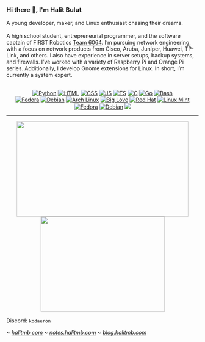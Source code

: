 ### Hi there :wave:, I'm Halit Bulut

A young developer, maker, and Linux enthusiast chasing their dreams.
<br></br>
A high school student, entrepreneurial programmer, and the software captain of FIRST Robotics [Team 6064](https://team6064.org.tr/). I’m pursuing network engineering, with a focus on network products from Cisco, Aruba, Juniper, Huawei, TP-Link, and others. I also have experience in server setups, backup systems, and firewalls. I’ve worked with a variety of Raspberry Pi and Orange Pi series. Additionally, I develop Gnome extensions for Linux. In short, I’m currently a system expert.

<p align="center"><br>
<a href="https://python.org"><img alt="Python" src="https://img.shields.io/badge/Python%20-%2314354C.svg?logo=python&logoColor=white"></img></a>
<a href="https://html.com"><img alt="HTML" src="https://img.shields.io/badge/HTML%20-%23E34F26.svg?logo=html5&logoColor=white"></img></a> 
<a href="https://www.w3.org/Style/CSS"><img alt="CSS" src="https://img.shields.io/badge/CSS%20-%231572B6.svg?logo=css3&logoColor=white"></img></a>
<a href="https://javascript.com"><img alt="JS" src="https://img.shields.io/badge/JavaScript-F7DF1E?style=flat&logo=javascript&logoColor=black"></img></a>
<a href="https://typescriptlang.org"><img alt="TS" src="https://img.shields.io/badge/TypeScript-007ACC?style=flat&logo=typescript&logoColor=white"></img></a>
<a href="https://learn-c.org"><img alt="C" src="https://img.shields.io/badge/C-00599C?style=flat&logo=c&logoColor=white"></img></a>
<a href="https://go.dev"><img alt="Go" src="https://img.shields.io/badge/Go-00ADD8?style=flat&logo=go&logoColor=white"></img></a>
<a href="https://www.gnu.org/software/bash"><img alt="Bash" src="https://img.shields.io/badge/Bash-121011?style=flat&logo=gnu-bash&logoColor=white"></img></a><br>
<a href="https://getfedora.org"><img alt="Fedora" src="https://img.shields.io/badge/Fedora-294172?style=flat&logo=fedora&logoColor=white"></img></a>
<a href="https://debian.org"><img alt="Debian" src="https://img.shields.io/badge/Debian-A80030?style=flat&logo=debian&logoColor=white"></img></a>
<a href="https://archlinux.org"><img alt="Arch Linux" src="https://img.shields.io/badge/Arch_Linux-1793D1?style=flat&logo=arch-linux&logoColor=white"></img></a>
<a href="https://kernel.org"><img alt="Big Love" src="https://img.shields.io/static/v1?label=Big&message=Love&color=red"></img></a>
<a href="https://www.redhat.com"><img alt="Red Hat" src="https://img.shields.io/badge/Red%20Hat-B8001F?style=flat&logo=redhat&logoColor=white"></img></a>
<a href="https://linuxmint.com"><img alt="Linux Mint" src="https://img.shields.io/badge/Linux%20Mint-92B662?style=flat&logo=linuxmint&logoColor=white"></img></a>
<a href="https://getfedora.org"><img alt="Fedora" src="https://img.shields.io/badge/Fedora-294172?style=flat&logo=fedora&logoColor=white"></img></a>
<a href="https://debian.org"><img alt="Debian" src="https://img.shields.io/badge/Debian-d70a53?style=flat&logo=debian&logoColor=white"></img></a>
<a href="#"><img src="https://komarev.com/ghpvc/?username=halitmb"></img></a>
</br></p>

---

<p align="center">
<img height=250 width=450 src="https://github-readme-stats.vercel.app/api?username=halitmb&show_icons=true&theme=dark"></img>
<img height=250 width=325 src="https://github-readme-stats.vercel.app/api/top-langs/?username=halitmb&langs_count=9&layout=compact&theme=dark"></img>
</p>

Discord: `kodaeron`

<span> **~** _[halitmb.com](https://halitmb.com/)_ </span>
<span> **~** _[notes.halitmb.com](https://notes.halitmb.com/)_ </span>
<span> **~** _[blog.halitmb.com](https://blog.halitmb.com/)_ </span>
